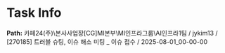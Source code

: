 # Task Info

**Path:** 카페24(주)\본사사업장\[CG]MI본부\MI인프라그룹\AI인프라1팀 / jykim13 / [270185] 트러블 슈팅, 이슈 해소 미팅 _ 이슈 접수 / 2025-08-01_00-00-00


